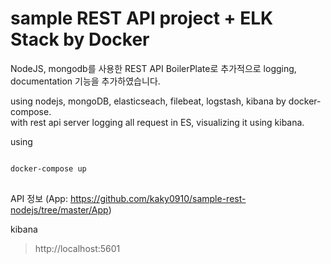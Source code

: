 sample REST API project + ELK Stack by Docker
=========================================

NodeJS, mongodb를 사용한 REST API BoilerPlate로 추가적으로 logging, documentation 기능을 추가하였습니다.

using nodejs, mongoDB, elasticseach, filebeat, logstash, kibana by docker-compose.   
with rest api server logging all request in ES, visualizing it using kibana. 


using
<pre>
<code>
docker-compose up
</code>
</pre>

API 정보 (App: <https://github.com/kaky0910/sample-rest-nodejs/tree/master/App>)

kibana
> http://localhost:5601